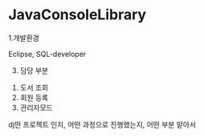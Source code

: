 # JavaConsoleLibrary

1.개발환경 

Eclipse, SQL-developer


3. 담당 부분

1) 도서 조회
2) 회원 등록
3) 관리자모드



dj떤 프로젝트 인지, 어떤 과정으로 진행했는지, 어떤 부분 맡아서

